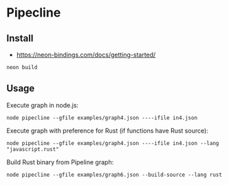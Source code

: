 # Pipecline


## Install

- https://neon-bindings.com/docs/getting-started/


```
neon build
```

## Usage

Execute graph in node.js:
```
node pipecline --gfile examples/graph4.json ----ifile in4.json
```

Execute graph with preference for Rust (if functions have Rust source):
```
node pipecline --gfile examples/graph4.json ----ifile in4.json --lang "javascript.rust"
```

Build Rust binary from Pipeline graph:
```
node pipecline --gfile examples/graph6.json --build-source --lang rust
```
